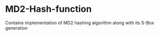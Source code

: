 # MD2-Hash-function
Contains implementation of MD2 hashing algorithm along with its S-Box generation
